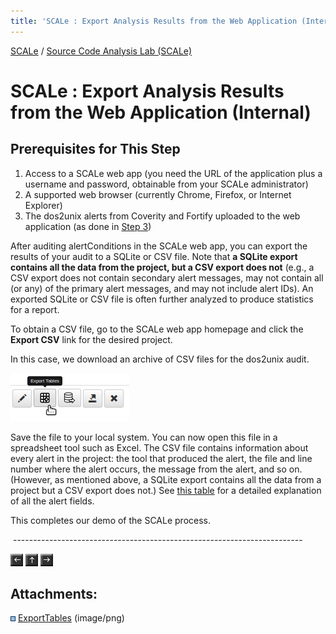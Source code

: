 ```yaml
---
title: 'SCALe : Export Analysis Results from the Web Application (Internal)'
---
```


[SCALe](index.md) / [Source Code Analysis Lab (SCALe)](Welcome.md)
<!-- <legal> -->
<!-- SCALe version r.6.7.0.0.A -->
<!--  -->
<!-- Copyright 2021 Carnegie Mellon University. -->
<!--  -->
<!-- NO WARRANTY. THIS CARNEGIE MELLON UNIVERSITY AND SOFTWARE ENGINEERING -->
<!-- INSTITUTE MATERIAL IS FURNISHED ON AN "AS-IS" BASIS. CARNEGIE MELLON -->
<!-- UNIVERSITY MAKES NO WARRANTIES OF ANY KIND, EITHER EXPRESSED OR -->
<!-- IMPLIED, AS TO ANY MATTER INCLUDING, BUT NOT LIMITED TO, WARRANTY OF -->
<!-- FITNESS FOR PURPOSE OR MERCHANTABILITY, EXCLUSIVITY, OR RESULTS -->
<!-- OBTAINED FROM USE OF THE MATERIAL. CARNEGIE MELLON UNIVERSITY DOES NOT -->
<!-- MAKE ANY WARRANTY OF ANY KIND WITH RESPECT TO FREEDOM FROM PATENT, -->
<!-- TRADEMARK, OR COPYRIGHT INFRINGEMENT. -->
<!--  -->
<!-- Released under a MIT (SEI)-style license, please see COPYRIGHT file or -->
<!-- contact permission@sei.cmu.edu for full terms. -->
<!--  -->
<!-- [DISTRIBUTION STATEMENT A] This material has been approved for public -->
<!-- release and unlimited distribution.  Please see Copyright notice for -->
<!-- non-US Government use and distribution. -->
<!--  -->
<!-- DM19-1274 -->
<!-- </legal> -->

SCALe : Export Analysis Results from the Web Application (Internal)
====================================================================

Prerequisites for This Step
---------------------------

1.  Access to a SCALe web app (you need the URL of the application plus
    a username and password, obtainable from your SCALe administrator)
2.  A supported web browser (currently Chrome, Firefox, or Internet
    Explorer)
3.  The dos2unix alerts from Coverity and Fortify uploaded to the
    web application (as done in [Step
    3](Upload-Source-Code-and-Analysis-Outputs.md))

After auditing alertConditions in the SCALe web app, you can export the
results of your audit to a SQLite or CSV file. Note that **a SQLite
export contains all the data from the project, but a CSV export does
not** (e.g., a CSV export does not contain secondary alert
messages, may not contain all (or any) of the primary alert
messages, and may not include alert IDs). An exported SQLite or CSV
file is often further analyzed to produce statistics for a report.

To obtain a CSV file, go to the SCALe web app homepage and click the
**Export CSV** link for the desired project.

In this case, we download an archive of CSV files for the dos2unix audit.

![Export dos2unix](attachments/ExportTables.png)

Save the file to your local system. You can now open this file in a
spreadsheet tool such as Excel. The CSV file contains information about
every alert in the project: the tool that produced the alert,
the file and line number where the alert occurs, the message from
the alert, and so on. (However, as mentioned above, a SQLite export
contains all the data from a project but a CSV export does not.) See
[this table](The-SCALe-Web-App.md#alertcondition-viewer-fields)
for a detailed explanation of all the alert fields.

This completes our demo of the SCALe process.

 ------------------------------------------------------------------------

[![](attachments/arrow_left.png)](Inspect-Alerts-for-Violations-of-CERT-Secure-Coding-Rules.md)
[![](attachments/arrow_up.png)](Welcome.md)
[![](attachments/arrow_right.png)](Audit-Instructions.md)

Attachments:
------------

![](images/icons/bullet_blue.gif) [ExportTables](attachments/ExportTables.png) (image/png)
